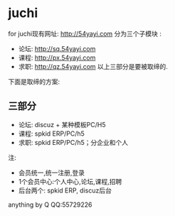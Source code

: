 # juchi
for 
juchi现有网址: http://54yayi.com 分为三个子模块 : 
- 论坛: http://sq.54yayi.com
- 课程: http://px.54yayi.com
- 求职: http://qz.54yayi.com
以上三部分是要被取缔的.

下面是取缔的方案:

## 三部分
- 论坛: discuz + 某种模板PC/H5
- 课程: spkid ERP/PC/h5
- 求职: spkid ERP/PC/h5；分企业和个人

注:
- 会员统一,统一注册,登录
- 1个会员中心:个人中心,论坛,课程,招聘
- 后台两个: spkid ERP, discuz后台 

anything by Q
QQ:55729226
